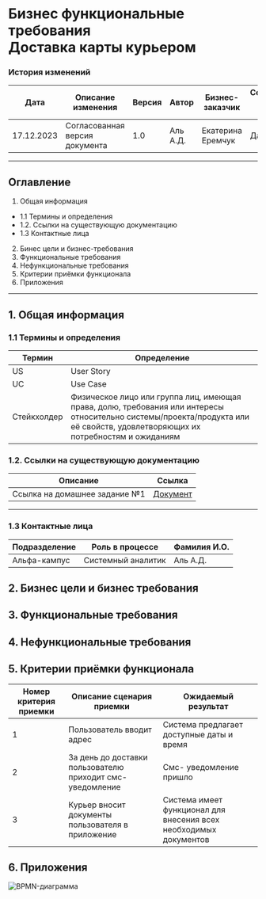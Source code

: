 # Бизнес функциональные требования <br>Доставка карты курьером

### История изменений ###

| Дата | Описание изменения | Версия | Автор | Бизнес-заказчик | Согласование бизнес-заказчика | 
|---------|---------------|---------|--------------|----------------|------------|
| 17.12.2023 | Согласованная версия документа | 1.0 | Аль А.Д. | Екатерина Еремчук | Да |

-----

## Оглавление ##

1. Общая информация
- 1.1 Термины и определения
- 1.2. Ссылки на существующую документацию
- 1.3 Контактные лица
2. Бинес цели и бизнес-требования
3. Функциональные требования
4. Нефункциональные требования
5. Критерии приёмки функционала
6. Приложения
------

## 1. Общая информация ##
### 1.1 Термины и определения ###

| Термин | Определение |
|--------|---------------------|
| US | User Story|
| UC| Use Case|
| Стейкхолдер | Физическое лицо или группа лиц, имеющая права, долю, требования или интересы относительно системы/проекта/продукта или её свойств, удовлетворяющих их потребностям и ожиданиям|




### 1.2. Ссылки на существующую документацию ###

| Описание | Ссылка |
|--------|----------------|
| Ссылка на домашнее задание №1 | [Документ](https://github.com/Agafy/system-analysis/blob/main/HW%20MD/%D0%B4%D0%B7_1_%D0%90%D0%BB%D1%8C.docx)

----

### 1.3 Контактные лица ###

| Подразделение | Роль в процессе | Фамилия И.О. |
|--------|-----------|---------|
| Альфа-кампус | Системный аналитик | Аль А.Д. |

## 2. Бизнес цели и бизнес требования ##



## 3. Функциональные требования ##

## 4. Нефункциональные требования ##


## 5. Критерии приёмки функционала ##
| Номер критерия приемки | Описание сценария приемки | Ожидаемый результат |
|--------|-----------|---------|
| 1 | Пользователь вводит адрес| Система предлагает доступные даты и время |
| 2 | За день до доставки пользователю приходит смс-уведомление | Смс- уведомление пришло |
| 3 | Курьер вносит документы пользователя в приложение | Система имеет функционал для внесения всех необходимых документов |

## 6. Приложения ##
![BPMN-диаграмма](https://drive.google.com/file/d/1WUQSz1WoLtvifa96teeCYj0HizbYSXfI/view?usp=sharing)